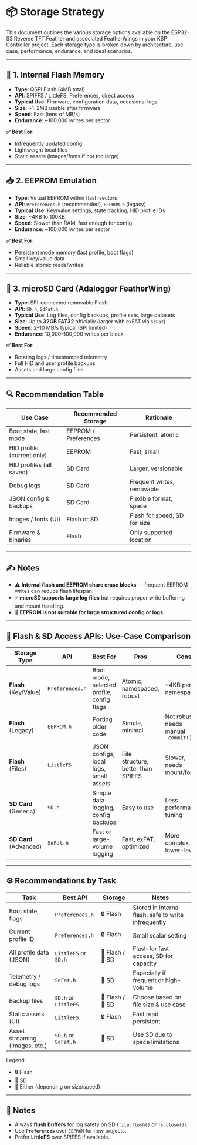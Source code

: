 # 📦 Storage Strategy

This document outlines the various storage options available on the ESP32-S3 Reverse TFT Feather and associated FeatherWings in your KSP Controller project. Each storage type is broken down by architecture, use case, performance, endurance, and ideal scenarios.

---

## 🧠 1. Internal Flash Memory

- **Type**: QSPI Flash (4MB total)
- **API**: SPIFFS / LittleFS, Preferences, direct access
- **Typical Use**: Firmware, configuration data, occasional logs
- **Size**: ~1–2MB usable after firmware
- **Speed**: Fast (tens of MB/s)
- **Endurance**: ~100,000 writes per sector

**✅ Best For**:
- Infrequently updated config
- Lightweight local files
- Static assets (images/fonts if not too large)

---

## 📥 2. EEPROM Emulation

- **Type**: Virtual EEPROM within flash sectors
- **API**: `Preferences.h` (recommended), `EEPROM.h` (legacy)
- **Typical Use**: Key/value settings, state tracking, HID profile IDs
- **Size**: ~4KB to 100KB
- **Speed**: Slower than RAM, fast enough for config
- **Endurance**: ~100,000 writes per sector

**✅ Best For**:
- Persistent mode memory (last profile, boot flags)
- Small key/value data
- Reliable atomic reads/writes

---

## 💾 3. microSD Card (Adalogger FeatherWing)

- **Type**: SPI-connected removable Flash
- **API**: `SD.h`, `SdFat.h`
- **Typical Use**: Log files, config backups, profile sets, large datasets
- **Size**: Up to **32GB FAT32** officially (larger with exFAT via `SdFat`)
- **Speed**: 2–10 MB/s typical (SPI limited)
- **Endurance**: 10,000–100,000 writes per block

**✅ Best For**:
- Rotating logs / timestamped telemetry
- Full HID and user profile backups
- Assets and large config files

---

## 🔍 Recommendation Table

| Use Case                      | Recommended Storage        | Rationale |
|------------------------------|----------------------------|-----------|
| Boot state, last mode        | EEPROM / Preferences       | Persistent, atomic |
| HID profile (current only)   | EEPROM                     | Fast, small |
| HID profiles (all saved)     | SD Card                    | Larger, versionable |
| Debug logs                   | SD Card                    | Frequent writes, removable |
| JSON config & backups        | SD Card                    | Flexible format, space |
| Images / fonts (UI)          | Flash or SD                | Flash for speed, SD for size |
| Firmware & binaries          | Flash                      | Only supported location |

---

## ✍ Notes

- ⚠ **Internal flash and EEPROM share erase blocks** — frequent EEPROM writes can reduce flash lifespan.
- ⚡ **microSD supports large log files** but requires proper write buffering and mount handling.
- 🚫 **EEPROM is not suitable for large structured config or logs**.
---

## 🧰 Flash & SD Access APIs: Use-Case Comparison

| Storage Type | API | Best For | Pros | Cons |
|--------------|-----|----------|------|------|
| **Flash** (Key/Value) | `Preferences.h` | Boot mode, selected profile, config flags | Atomic, namespaced, robust | ~4KB per namespace |
| **Flash** (Legacy) | `EEPROM.h` | Porting older code | Simple, minimal | Not robust, needs manual `.commit()` |
| **Flash** (Files) | `LittleFS` | JSON configs, local logs, small assets | File structure, better than SPIFFS | Slower, needs mount/format |
| **SD Card** (Generic) | `SD.h` | Simple data logging, config backups | Easy to use | Less performance tuning |
| **SD Card** (Advanced) | `SdFat.h` | Fast or large-volume logging | Fast, exFAT, optimized | More complex, lower-level |

---
## ⚙️ Recommendations by Task

| Task | Best API | Storage | Notes |
|------|----------|---------|-------|
| Boot state, flags | `Preferences.h` | 🔒 Flash | Stored in internal flash, safe to write infrequently |
| Current profile ID | `Preferences.h` | 🔒 Flash | Small scalar setting |
| All profile data (JSON) | `LittleFS` or `SD.h` | 🔄 Flash / 💾 SD | Flash for fast access, SD for capacity |
| Telemetry / debug logs | `SdFat.h` | 💾 SD | Especially if frequent or high-volume |
| Backup files | `SD.h` or `LittleFS` | 🔄 Flash / 💾 SD | Choose based on file size & use case |
| Static assets (UI) | `LittleFS` | 🔒 Flash | Fast read, persistent |
| Asset streaming (images, etc.) | `SD.h` or `SdFat.h` | 💾 SD | Use SD due to space limitations |

Legend:
- 🔒 Flash
- 💾 SD
- 🔄 Either (depending on size/speed)

---

## 📝 Notes

- Always **flush buffers** for log safety on SD (`file.flush()` or `fs.close()`).
- Use **`Preferences`** over `EEPROM` for new projects.
- Prefer **LittleFS** over SPIFFS if available.
